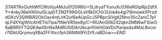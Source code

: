 $START$RvOuhhWfC9foVjuAMJu0f2096lU+5LdryaTYunuXc036eRGIpRjs2dfXY+4nby36eHX0nul5Lqa5TZNZF99GGLsV8kDChV2Uok4o4gi7i9mowkXPrzddGKzV3QWBiR2OkOax4ntLirK2uf6eAUpGcJSPBpcSiVgitZNno35cZaniC7p1qLFdXYqjW0cAHETloTIpa7tNeiVR5ex8y/C+RlUAm5l9iZ42qkn2MN6wFSiwO6aB9R5YTQQKAwIlSnNsiMdRU5tDArUkcarIlVehtOaVDcPanpxdx4MxL8vcorr7tDkUQrymvqXBa2FFXtccfph26NtNI9YrZrfLraBDcw==$END$